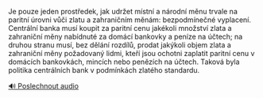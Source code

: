 
Je pouze jeden prostředek, jak udržet místní a národní měnu trvale na paritní úrovni vůči zlatu a zahraničním měnám: bezpodmínečné vyplacení. Centrální banka musí koupit za paritní cenu jakékoli množství zlata a zahraniční měny nabídnuté za domácí bankovky a peníze na účtech; na druhou stranu musí, bez dělání rozdílů, prodat jakýkoli objem zlata a zahraniční měny požadovaný lidmi, kteří jsou ochotni zaplatit paritní cenu v domácích bankovkách, mincích nebo penězích na účtech. Taková byla politika centrálních bank v podmínkách zlatého standardu.

[🔊 Poslechnout audio](/data/7-paragraphs/audio/chapter_84/para_009-Je-pouze-jeden-prostedek-jak-udret-mstn-a-nr.mp3)
